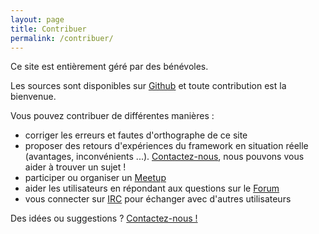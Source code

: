 ```yaml
---
layout: page
title: Contribuer
permalink: /contribuer/
---
```


Ce site est entièrement géré par des bénévoles.

Les sources sont disponibles sur [Github](http://github.com/cakephp-fr) et toute contribution est la bienvenue.

Vous pouvez contribuer de différentes manières :

* corriger les erreurs et fautes d'orthographe de ce site
* proposer des retours d'expériences du framework en situation réelle (avantages, inconvénients ...). [Contactez-nous](/contact), nous pouvons vous aider à trouver un sujet !
* participer ou organiser un [Meetup](/meetups)
* aider les utilisateurs en répondant aux questions sur le [Forum](http://forum.cakephp-fr.org)
* vous connecter sur [IRC](/irc) pour échanger avec d'autres utilisateurs

Des idées ou suggestions ? [Contactez-nous !](mailto:contact@cakephp-fr.org)